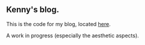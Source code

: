 ## Kenny's blog.

This is the code for my blog, located [here](https://kennylee.herokuapp.com/).

A work in progress (especially the aesthetic aspects).
